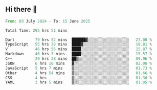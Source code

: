 ## Hi there 👋

<!--START_SECTION:waka-->

```rust
From: 03 July 2024 - To: 15 June 2025

Total Time: 295 hrs 51 mins

Dart         79 hrs 52 mins  ██████▓░░░░░░░░░░░░░░░░░░   27.00 %
TypeScript   55 hrs 38 mins  ████▓░░░░░░░░░░░░░░░░░░░░   18.81 %
V            46 hrs 56 mins  ████░░░░░░░░░░░░░░░░░░░░░   15.87 %
Markdown     46 hrs 3 mins   ████░░░░░░░░░░░░░░░░░░░░░   15.57 %
C++          29 hrs 28 mins  ██▒░░░░░░░░░░░░░░░░░░░░░░   09.96 %
JSON         6 hrs 10 mins   ▓░░░░░░░░░░░░░░░░░░░░░░░░   02.08 %
JavaScript   5 hrs 7 mins    ▒░░░░░░░░░░░░░░░░░░░░░░░░   01.73 %
Other        4 hrs 54 mins   ▒░░░░░░░░░░░░░░░░░░░░░░░░   01.66 %
CSS          4 hrs           ▒░░░░░░░░░░░░░░░░░░░░░░░░   01.36 %
YAML         3 hrs 5 mins    ▒░░░░░░░░░░░░░░░░░░░░░░░░   01.05 %
```

<!--END_SECTION:waka-->

<!--
**mathiskakal/mathiskakal** is a ✨ _special_ ✨ repository because its `README.md` (this file) appears on your GitHub profile.

Here are some ideas to get you started:

- 🔭 I’m currently working on ...
- 🌱 I’m currently learning ...
- 👯 I’m looking to collaborate on ...
- 🤔 I’m looking for help with ...
- 💬 Ask me about ...
- 📫 How to reach me: ...
- 😄 Pronouns: ...
- ⚡ Fun fact: ...
-->
